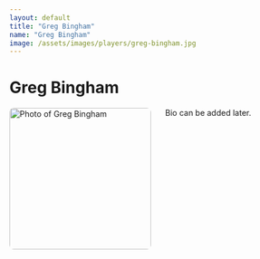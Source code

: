 ```yaml
---
layout: default
title: "Greg Bingham"
name: "Greg Bingham"
image: /assets/images/players/greg-bingham.jpg
---
```


<h1>Greg Bingham</h1>

<div class="content-card">
    <img src="{{ page.image | relative_url }}" alt="Photo of Greg Bingham" style="width: 250px; height: auto; float: left; margin-right: 25px; margin-bottom: 10px; border-radius: 8px;">
    <p>Bio can be added later.</p>
    <div style="clear: both;"></div>
</div>
